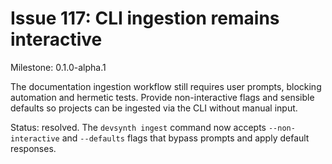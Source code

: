 # Issue 117: CLI ingestion remains interactive

Milestone: 0.1.0-alpha.1

The documentation ingestion workflow still requires user prompts, blocking automation and hermetic tests. Provide non-interactive flags and sensible defaults so projects can be ingested via the CLI without manual input.

Status: resolved. The `devsynth ingest` command now accepts `--non-interactive`
and `--defaults` flags that bypass prompts and apply default responses.

